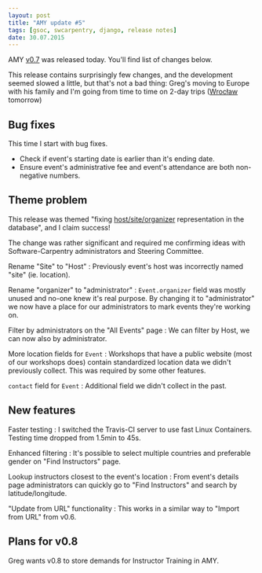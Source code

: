 ```yaml
---
layout: post
title: "AMY update #5"
tags: [gsoc, swcarpentry, django, release notes]
date: 30.07.2015
---
```


AMY [v0.7](https://github.com/swcarpentry/amy/milestones/v0.7) was
released today. You'll find list of changes below.

This release contains surprisingly few changes, and the development
seemed slowed a little, but that's not a bad thing: Greg's moving to
Europe with his family and I'm going from time to time on 2-day trips
([Wrocław](https://en.wikipedia.org/wiki/Wroc%C5%82aw) tomorrow)

Bug fixes
---------

This time I start with bug fixes.

-   Check if event's starting date is earlier than it's ending date.
-   Ensure event's administrative fee and event's attendance are both
    non-negative numbers.

Theme problem
-------------

This release was themed "fixing
[host/site/organizer](https://github.com/swcarpentry/amy/issues/5#issuecomment-122214844)
representation in the database", and I claim success!

The change was rather significant and required me confirming ideas with
Software-Carpentry administrators and Steering Committee.

Rename "Site" to "Host"
:   Previously event's host was incorrectly named "site" (ie. location).

Rename "organizer" to "administrator"
:   `Event.organizer` field was mostly unused and no-one knew it's real
    purpose. By changing it to "administrator" we now have a place for
    our administrators to mark events they're working on.

Filter by administrators on the "All Events" page
:   We can filter by Host, we can now also by administrator.

More location fields for `Event`
:   Workshops that have a public website (most of our workshops does)
    contain standardized location data we didn't previously collect.
    This was required by some other features.

`contact` field for `Event`
:   Additional field we didn't collect in the past.

New features
------------

Faster testing
:   I switched the Travis-CI server to use fast Linux Containers.
    Testing time dropped from 1.5min to 45s.

Enhanced filtering
:   It's possible to select multiple countries and preferable gender on
    "Find Instructors" page.

Lookup instructors closest to the event's location
:   From event's details page administrators can quickly go to "Find
    Instructors" and search by latitude/longitude.

"Update from URL" functionality
:   This works in a similar way to "Import from URL" from v0.6.

Plans for v0.8
--------------

Greg wants v0.8 to store demands for Instructor Training in AMY.
